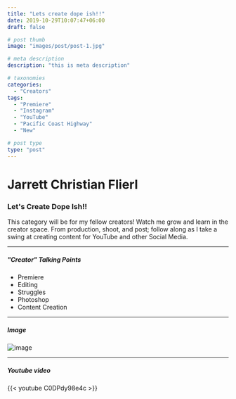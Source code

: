 ```yaml
---
title: "Lets create dope ish!!"
date: 2019-10-29T10:07:47+06:00
draft: false

# post thumb
image: "images/post/post-1.jpg"

# meta description
description: "this is meta description"

# taxonomies
categories:
  - "Creators"
tags:
  - "Premiere"
  - "Instagram"
  - "YouTube"
  - "Pacific Coast Highway"
  - "New"

# post type
type: "post"
---
```


# Jarrett Christian Flierl
### Let's Create Dope Ish!!



This category will be for my fellow creators! Watch me grow and learn in the creator space. From production, shoot, and post; follow along as I take a swing at creating content for YouTube and other Social Media.

<hr>

##### "Creator" Talking Points

* Premiere
* Editing
* Struggles
* Photoshop
* Content Creation

<hr>


##### Image

![image](../../images/post/post-1.jpg)

<hr>

##### Youtube video

{{< youtube C0DPdy98e4c >}}
